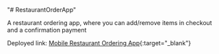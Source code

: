 "# RestaurantOrderApp" 

A restaurant ordering app, where you can add/remove items in checkout and a confirmation payment

Deployed link: [Mobile Restaurant Ordering App](https://mobile-restaurant-order-app-ansly.netlify.app/){:target="_blank"}
